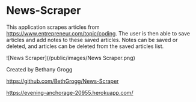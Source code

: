 # News-Scraper

This application scrapes articles from https://www.entrepreneur.com/topic/coding.  The user is then able to save articles and add notes to these saved articles.  Notes can be saved or deleted, and articles can be deleted from the saved articles list.

![News Scraper](/public/images/News Scraper.png)


Created by Bethany Grogg

https://github.com/BethGrogg/News-Scraper

https://evening-anchorage-20955.herokuapp.com/